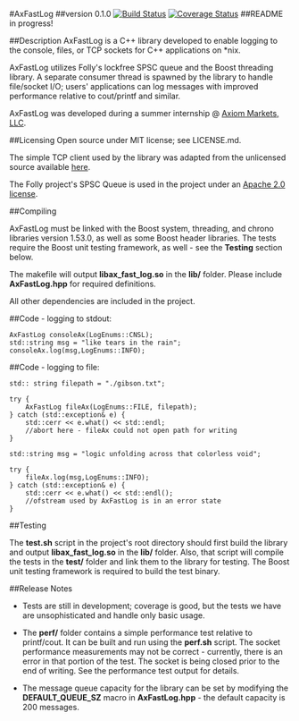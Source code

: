 #AxFastLog ##version 0.1.0[![Build Status](https://travis-ci.com/AxiomMarketsLLC/ax_fast_log.svg?token=FmsPdNsKBDiqMSBECJkv&branch=master)](https://travis-ci.com/AxiomMarketsLLC/ax_fast_log)[![Coverage Status](https://coveralls.io/repos/github/AxiomMarketsLLC/ax_fast_log/badge.svg?t=xnXCSn)](https://coveralls.io/github/AxiomMarketsLLC/ax_fast_log)##README in progress!##DescriptionAxFastLog is a C++ library developed to enable logging to the console, files, or TCP sockets for C++ applications on *nix.AxFastLog utilizes Folly's lockfree SPSC queue and the Boost threading library.  A separate consumer thread is spawned by the library to handle file/socket I/O; users' applications can log messages with improved performance relative to cout/printf and similar.AxFastLog was developed during a summer internship @ [Axiom Markets, LLC](http://axiommarkets.com).##LicensingOpen source under MIT license; see LICENSE.md.The simple TCP client used by the library was adapted from the unlicensed source available [here](http://www.binarytides.com/code-a-simple-socket-client-class-in-c/).The Folly project's SPSC Queue is used in the project under an [Apache 2.0 license](http://www.apache.org/licenses/license-2.0).##CompilingAxFastLog must be linked with the Boost system, threading, and chrono libraries version 1.53.0, as well as some Boost header libraries.  The tests require the Boost unit testing framework, as well - see the **Testing** section below.The makefile will output **libax\_fast_log.so** in the **lib/** folder.  Please include **AxFastLog.hpp** for required definitions.All other dependencies are included in the project.##Code - logging to stdout:		AxFastLog consoleAx(LogEnums::CNSL);	std::string msg = "like tears in the rain";	consoleAx.log(msg,LogEnums::INFO);##Code - logging to file:	std:: string filepath = "./gibson.txt";	try {		AxFastLog fileAx(LogEnums::FILE, filepath);	} catch (std::exception& e) {		std::cerr << e.what() << std::endl;		//abort here - fileAx could not open path for writing	}		std::string msg = "logic unfolding across that colorless void";		try {		fileAx.log(msg,LogEnums::INFO);	} catch (std::exception& e) {		std::cerr << e.what() << std::endl();		//ofstream used by AxFastLog is in an error state	}	##TestingThe **test.sh** script in the project's root directory should first build the library and output **libax\_fast_log.so** in the **lib/** folder.  Also, that script will compile the tests in the **test/** folder and link them to the library for testing.  The Boost unit testing framework is required to build the test binary. ##Release Notes* Tests are still in development; coverage is good, but the tests we have are unsophisticated and handle only basic usage.+ The **perf/** folder contains a simple performance test relative to printf/cout.  It can be built and run using the **perf.sh** script.  The socket performance measurements may not be correct - currently, there is an error in that portion of the test.  The socket is being closed prior to the end of writing.  See the performance test output for details.- The message queue capacity for the library can be set by modifying the **DEFAULT\_QUEUE\_SZ** macro in **AxFastLog.hpp** - the default capacity is 200 messages.  